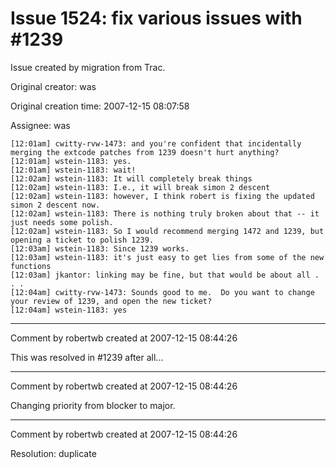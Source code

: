 # Issue 1524: fix various issues with #1239

Issue created by migration from Trac.

Original creator: was

Original creation time: 2007-12-15 08:07:58

Assignee: was


```
[12:01am] cwitty-rvw-1473: and you're confident that incidentally merging the extcode patches from 1239 doesn't hurt anything?
[12:01am] wstein-1183: yes.
[12:01am] wstein-1183: wait!
[12:02am] wstein-1183: It will completely break things
[12:02am] wstein-1183: I.e., it will break simon 2 descent
[12:02am] wstein-1183: however, I think robert is fixing the updated simon 2 descent now.
[12:02am] wstein-1183: There is nothing truly broken about that -- it just needs some polish.
[12:02am] wstein-1183: So I would recommend merging 1472 and 1239, but opening a ticket to polish 1239.
[12:03am] wstein-1183: Since 1239 works.
[12:03am] wstein-1183: it's just easy to get lies from some of the new functions 
[12:03am] jkantor: linking may be fine, but that would be about all . . .
[12:04am] cwitty-rvw-1473: Sounds good to me.  Do you want to change your review of 1239, and open the new ticket?
[12:04am] wstein-1183: yes
```



---

Comment by robertwb created at 2007-12-15 08:44:26

This was resolved in #1239 after all...


---

Comment by robertwb created at 2007-12-15 08:44:26

Changing priority from blocker to major.


---

Comment by robertwb created at 2007-12-15 08:44:26

Resolution: duplicate
